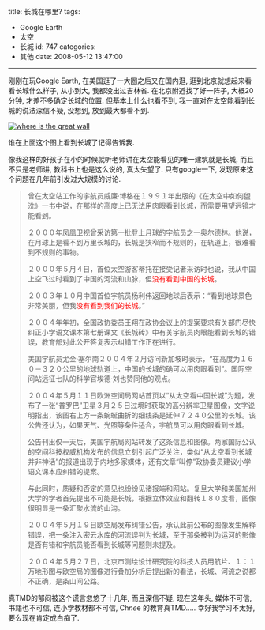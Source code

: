 title: 长城在哪里?
tags:
  - Google Earth
  - 太空
  - 长城
id: 747
categories:
  - 其他
date: 2008-05-12 13:47:00
---

刚刚在玩Google Earth, 在美国逛了一大圈之后又在国内逛, 逛到北京就想起来看看长城什么样子, 从小到大, 我都没出过吉林省. 在北京附近找了好一阵子, 大概20分钟, 才差不多确定长城的位置. 但基本上什么也看不到, 我一直对在太空能看到长城的说法深信不疑, 没想到, 放到最大都看不到.

[![where is the great wall](http://www.foolbird.net/wp-content/uploads/2008/05/greatwall-300x226.jpg "greatwall")](/wp-content/uploads/2008/05/greatwall.jpg)

谁在上面这个图上看到长城了记得告诉我.

像我这样的好孩子在小的时候就听老师讲在太空能看见的唯一建筑就是长城, 而且不只是老师讲, 教科书上也是这么说的, 真太失望了. 只有google一下, 发现原来这个问题在几年前引发过大规模的讨论.

> 曾在太空站工作的宇航员威廉·博格在１９９１年出版的《在太空中如何盥洗》一书中说，在那样的高度上已无法用肉眼看到长城，而需要用望远镜才能看到。
> 
> ２０００年凤凰卫视曾采访第一批登上月球的宇航员之一奥尔德林。他说，在月球上是看不到万里长城的，长城是狭窄而不规则的，在轨道上，很难看到不规则的事物。
> 
> ２０００年５月４日，首位太空游客蒂托在接受记者采访时也说，我从中国上空飞过时看到了中国的河流和山脉，但<span style="color: #ff0000;">没有看到中国的长城</span>。
> 
> ２００３年１０月中国首位宇航员杨利伟返回地球后表示：“看到地球景色非常美丽，但我<span style="color: #ff0000;">没有看到我们的长城</span>。”
> 
> ２００４年年初，全国政协委员王翔在政协会议上的提案要求有关部门尽快纠正小学语文课本第七册课文《长城砖》中有关宇航员肉眼能看到长城的错误，教育部对此公开答复表示纠错工作正在进行。
> 
> 美国宇航员尤金·塞尔南２００４年２月访问新加坡时表示，“在高度为１６０－３２０公里的地球轨道上，中国的长城的确可以用肉眼看到”。国际空间站远征七队的科学官埃德·刘也赞同他的观点。
> 
> ２００４年５月１１日欧洲空间局网站首页以“从太空看中国长城”为题，发布了一张“普罗巴”卫星３月２５日过境时获取的高分辨率卫星图像，文字说明指出，该图右上方一条蜿蜒曲折的细线条是延伸７２４０公里的长城。该公告还认为，如果天气、光照等条件适合，宇航员可以用肉眼看到长城。
> 
> 公告刊出仅一天后，美国宇航局网站转发了这条信息和图像。两家国际公认的空间科技权威机构发布的信息立刻引起广泛关注，类似“从太空看到长城并非神话”的报道出现于内地多家媒体，还有文章“叫停”政协委员建议小学语文课本应纠错的提案。
> 
> 与此同时，质疑和否定的意见也纷纷见诸报端和网站。复旦大学和美国加州大学的学者首先提出不可能是长城，根据立体效应和翻转１８０度看，图像很明显是一条汇聚水流的山沟。
> 
> ２００４年５月１９日欧空局发布纠错公告，承认此前公布的图像发生解释错误，把一条注入密云水库的河流误判为长城，至于那条被判为运河的影像是否有错和宇航员能否看到长城等问题则未提及。
> 
> ２００４年５月２７日，北京市测绘设计研究院的科技人员用航片、１：１万地形图与欧空局的图像进行叠加分析后提出新的看法，长城、河流之说都不正确，是条山间公路。

真TMD的郁闷被这个谎言忽悠了十几年, 而且深信不疑, 现在这年头, 媒体不可信, 书籍也不可信, 连小学教材都不可信, Ch*ne*e 的教育真TMD..... 幸好我学习不太好, 要么现在肯定成白痴了.

